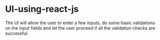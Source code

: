 # UI-using-react-js
The UI will allow the user to enter a few inputs, do some basic validations on the input fields and let the user proceed if all the validation checks are successful.
